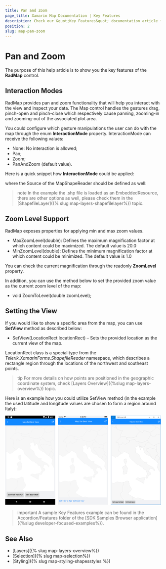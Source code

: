 ```yaml
---
title: Pan and Zoom
page_title: Xamarin Map Documentation | Key Features
description: Check our &quot;Key Features&quot; documentation article for Telerik Map for Xamarin control.
position: 2
slug: map-pan-zoom
---
```


# Pan and Zoom

The purpose of this help article is to show you the key features of the **RadMap** control. 

## Interaction Modes

RadMap provides pan and zoom functionality that will help you interact with the view and inspect your data. The Map control handles the gestures drag, pinch-open and pinch-close which respectively cause panning, zooming-in and zooming-out of the associated plot area.

You could configure which gesture manipulations the user can do with the map through the enum **InteractionMode** property. InteractionMode can receive the following values:

* None: No interaction is allowed;
* Pan; 
* Zoom;
* PanAndZoom (default value).

Here is a quick snippet how **InteractionMode** could be applied:

<snippet id='map-interaction-mode-xaml' />

where the Source of the MapShapeReader should be defined as well:

<snippet id='map-interactionmode-settintsource' />

>note In the example the .shp file is loaded as an EmbeddedResource, there are other options as well, please check them in the [ShapefileLayer]({% slug map-layers-shapefilelayer%}) topic.

## Zoom Level Support

RadMap exposes properties for applying min and max zoom values.

* MaxZoomLevel(double): Defines the maximum magnification factor at which content could be maximized. The default value is 20.0
* MinZoomLevel(double): Defines the minimum magnification factor at which content could be minimized. The default value is 1.0

You can check the current magnification through the readonly **ZoomLevel** property.

<snippet id='map-zoom-level-xaml' />

In addition, you can use the method below to set the provided zoom value as the current zoom level of the map:

* void ZoomToLevel(double zoomLevel);

## Setting the View

If you would like to show a specific area from the map, you can use **SetView** method as described below:

* SetView(LocationRect locationRect) – Sets the provided location as the current view of the map. 

LocationRect class is a special type from the *Telerik.XamarinForms.ShapefileReader* namespace, which describes a rectangle region through the locations of the northwest and southeast points.  

>tip For more details on how points are positioned in the geographic coordinate system, check [Layers Overview]({%slug map-layers-overview%}) topic. 

Here is an example how you could utilize SetView method (in the example the used latitude and longitude values are chosen to form a region around Italy):

<snippet id='map-setview-code' />

![Map SetView](images/map_getbestview.png)

>important A sample Key Features example can be found in the Accordion/Features folder of the [SDK Samples Browser application]({%slug developer-focused-examples%}).

## See Also

- [Layers]({% slug map-layers-overview%})
- [Selection]({% slug map-selection%})
- [Styling]({% slug map-styling-shapesstyles %})
